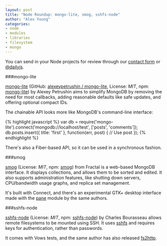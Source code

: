 ```yaml
---
layout: post
title: "Node Roundup: mongo-lite, smog, sshfs-node"
author: "Alex Young"
categories:
- node
- modules
- libraries
- filesystem
- mongo
---
```


<div class="intro">
You can send in your Node projects for review through our <a href="/contact.html">contact form</a> or <a href="http://twitter.com/dailyjs">@dailyjs</a>.
</div>

###mongo-lite

[mongo-lite](http://alexeypetrushin.github.com/mongo-lite/docs/index.html) (GitHub: [alexeypetrushin / mongo-lite](https://github.com/alexeypetrushin/mongo-lite), License: _MIT_, npm: [mongo-lite](https://npmjs.org/package/mongo-lite)) by Alexey Petrushin aims to simplify MongoDB by removing the need for most callbacks, adding reasonable defaults like safe updates, and offering optional compact IDs.

The chainable API looks more like MongoDB's command-line interface:

{% highlight javascript %}
var db = require('mongo-lite').connect('mongodb://localhost/test', ['posts', 'comments']);
db.posts.insert({ title: 'first' }, function(err, post) {
  // Use post
});
{% endhighlight %}

There's also a Fiber-based API, so it can be used in a synchronous fashion.

###smog

[smog](https://github.com/wearefractal/smog) (License: _MIT_, npm: [smog](https://npmjs.org/package/smog)) from Fractal is a web-based MongoDB interface.  It displays collections, and allows them to be sorted and edited.  It also supports administration features, like shutting down servers, CPU/bandwidth usage graphs, and replica set management.

It's built with Connect, and there's an experimental GTK+ desktop interface made with the [pane](https://npmjs.org/package/pane) module by the same authors.

###sshfs-node

[sshfs-node](https://github.com/cbou/sshfs-node) (License: _MIT_, npm: [sshfs-node](https://npmjs.org/package/sshfs-node)) by Charles Bourasseau allows remote filesystems to be mounted using SSH.  It uses [sshfs](http://fuse.sourceforge.net/sshfs.html) and requires keys for authentication, rather than passwords.

It comes with Vows tests, and the same author has also released [fs2http](https://github.com/cbou/fs2http).
